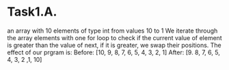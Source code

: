 # Task1.A.
an array with 10 elements of type int from values 10 to 1
We iterate through the array elements with one for loop to check if the current value of element is greater than the value of next, if it is greater, we swap their positions.
The effect of our prgram is:
  Before: [10, 9, 8, 7, 6, 5, 4, 3, 2, 1]
  After: [9. 8, 7, 6, 5, 4, 3, 2 ,1, 10]
